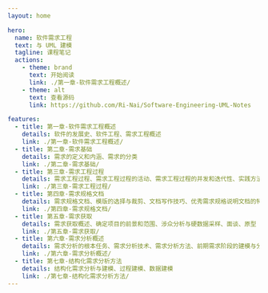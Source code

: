 ```yaml
---
layout: home

hero:
  name: 软件需求工程
  text: 与 UML 建模
  tagline: 课程笔记
  actions:
    - theme: brand
      text: 开始阅读
      link: ./第一章-软件需求工程概述/
    - theme: alt
      text: 查看源码
      link: https://github.com/Ri-Nai/Software-Engineering-UML-Notes

features:
  - title: 第一章-软件需求工程概述
    details: 软件的发展史、软件工程、需求工程概述
    link: ./第一章-软件需求工程概述/
  - title: 第二章-需求基础
    details: 需求的定义和内涵、需求的分类
    link: ./第二章-需求基础/
  - title: 第三章-需求工程过程
    details: 需求工程过程、需求工程过程的活动、需求工程过程的并发和迭代性、实践方法的应用
    link: ./第三章-需求工程过程/
  - title: 第四章-需求规格文档
    details: 需求规格文档、模版的选择与裁剪、文档写作技巧、优秀需求规格说明文档的特性、需求规格说明的实践调查
    link: ./第四章-需求规格文档/
  - title: 第五章-需求获取
    details: 需求获取概述、确定项目的前景和范围、涉众分析与硬数据采样、面谈、原型
    link: ./第五章-需求获取/
  - title: 第六章-需求分析概述
    details: 需求分析的根本任务、需求分析技术、需求分析方法、前期需求阶段的建模与分析、需求分析的活动
    link: ./第六章-需求分析概述/
  - title: 第七章-结构化需求分析方法
    details: 结构化需求分析与建模、过程建模、数据建模
    link: ./第七章-结构化需求分析方法/
---
```

